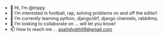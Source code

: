 - 👋 Hi, I’m @trippy
- 👀 I’m interested in football, rap, solving problems on and off the editor!
- 🌱 I’m currently learning python, django/drf, django channels, rabbitmq.
- 💞️ I’m looking to collaborate on ... will let you know!
- 📫 How to reach me ... asatishobhit9@gmail.com

<!---
tafri/tafri is a ✨ special ✨ repository because its `README.md` (this file) appears on your GitHub profile.
You can click the Preview link to take a look at your changes.
--->
